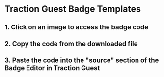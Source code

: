 <html><head><style>
 a.svg {
  position: relative;
  display: inline-block;
}

a.svg:after {
  content: "";
  position: absolute;
  top: 0;
  right: 0;
  bottom: 0;
  left: 0;
}
 </style>

</head><body>

<h1> <b>Traction Guest</b> Badge Templates </h1>

<h2>1. Click on an image to access the badge code</h2>
<h2>2. Copy the code from the downloaded file</h2>
<h2>3. Paste the code into the "source" section of the Badge Editor in Traction Guest</h2>

<div>
	<a class="svg" href="QRCode-NoPhoto.htm" download="QRCode-NoPhoto.txt">
		<object data="QRCode-NoPhoto.htm" width="500" height="333">
		</object>
	</a>
	<a class="svg" href="Badge Template Basic.htm" download="Badge Template Basic.txt">
		<object data="Badge Template Basic.htm" width="500" height="333">
		</object>
	</a>
	<a class="svg" href="Black Text - Logo Only.htm" download="Black Text - Logo Only.txt">
		<object data="Black Text - Logo Only.htm" width="500" height="333">
		</object>
	</a>
  <a class="svg" href="Doc Brown Red.htm" download="Doc Brown Red.txt">
    <object data="Doc Brown Red.htm" width="500" height="333">
    </object>
  </a>
	<a class="svg" href="John Eastwood.htm" download="John Eastwood.txt">
		<object data="John Eastwood.htm" width="500" height="333">
		</object>
	</a>
	<a class="svg" href="Badge Template ITAR.htm" download="Badge Template ITAR.txt">
		<object data="Badge Template ITAR.htm" width="500" height="333">
		</object>
	</a>
  <a class="svg" href="Badge Template ITAR black.htm" download="Badge Template ITAR black.txt">
		<object data="Badge Template ITAR black.htm" width="500" height="333">
		</object>
	</a>
  <a class="svg" href="Badge Portrait Template.htm" download="Badge Portrait Template.txt">
    <object data="Badge Portrait Template.htm" width="500" height="333">
    </object>
  </a>
  <a class="svg" href="Traction example 2.htm" download="Traction example 2.txt">
    <object data="Traction example 2.htm" width="500" height="333">
    </object>
  </a>
  <a class="svg" href="Adel Wiggins.htm" download="Badge 4.txt">
    <object data="Adel Wiggins.htm" width="500" height="333">
    </object>
  </a>
  <a class="svg" href="Red Border Badge Portrait.htm" download="Red Border Badge Portrait.txt">
    <object data="Red Border Badge Portrait.htm" width="500" height="333">
    </object>
  </a>
  <a class="svg" href="TE1 - Technicolour.htm" download="TE1 - Technicolour.txt">
    <object data="TE1 - Technicolour.htm" width="500" height="333">
    </object>

</a></div><a class="svg" href="TE1 - Technicolour.htm" download="TE1 - Technicolour.txt">



</a></body></html> 
